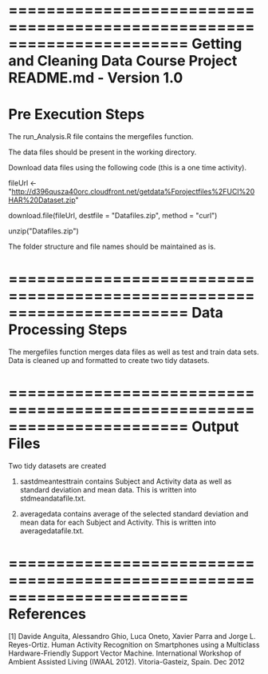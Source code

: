 =======================================================================
Getting and Cleaning Data Course Project
README.md - Version 1.0
=======================================================================
Pre Execution Steps
=======================================================================

The run_Analysis.R file contains the mergefiles function.

The data files should be present in the working directory. 

Download data files using the following code (this is a one time activity).

fileUrl <- "http://d396qusza40orc.cloudfront.net/getdata%Fprojectfiles%2FUCI%20HAR%20Dataset.zip"

download.file(fileUrl, destfile = "Datafiles.zip", method = "curl")

unzip("Datafiles.zip")

The folder structure and file names should be maintained as is. 

=======================================================================
Data Processing Steps
=======================================================================

The mergefiles function merges data files as well as test and train data sets. Data is cleaned up and formatted to create two tidy datasets.

=======================================================================
Output Files
=======================================================================

Two tidy datasets are created 

1. sastdmeantesttrain contains Subject and Activity data as well as standard deviation and mean data. This is written into stdmeandatafile.txt. 

2. averagedata contains average of the selected standard deviation and mean data for each Subject and Activity. This is written into averagedatafile.txt.

=======================================================================
References
=======================================================================
[1] Davide Anguita, Alessandro Ghio, Luca Oneto, Xavier Parra and Jorge L. Reyes-Ortiz.
Human Activity Recognition on Smartphones using a Multiclass Hardware-Friendly Support 
Vector Machine. International Workshop of Ambient Assisted Living (IWAAL 2012). 
Vitoria-Gasteiz, Spain. Dec 2012

